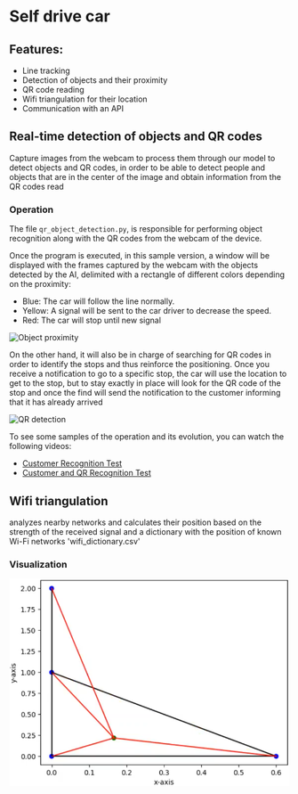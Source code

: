 # Self drive car

## Features:

- Line tracking
- Detection of objects and their proximity
- QR code reading
- Wifi triangulation for their location 
- Communication with an API


## Real-time detection of objects and QR codes

Capture images from the webcam to process them through our model to detect objects and QR codes, in order to be able to detect people and objects that are in the center of the image and obtain information from the QR codes read

### Operation
The file `qr_object_detection.py`, is responsible for performing object recognition along with the QR codes from the webcam of the device.

Once the program is executed, in this sample version, a window will be displayed with the frames captured by the webcam with the objects detected by the AI, delimited with a rectangle of different colors depending on the proximity:
- Blue: The car will follow the line normally.
- Yellow: A signal will be sent to the car driver to decrease the speed.
- Red: The car will stop until new signal

![Object proximity](/Test_Driver/carvision/examples/Sensor_de_proximitat.gif)

On the other hand, it will also be in charge of searching for QR codes in order to identify the stops and thus reinforce the positioning.
Once you receive a notification to go to a specific stop, the car will use the location to get to the stop, but to stay exactly in place will look for the QR code of the stop and once the find will send the notification to the customer informing that it has already arrived

![QR detection](/Test_Driver/carvision/examples/sensor_aturades.gif)


To see some samples of the operation and its evolution, you can watch the following videos: 
 - [Customer Recognition Test](/Test_Driver/carvision/examples/Deteccion-de-clientes.mp4)
 - [Customer and QR Recognition Test](/Test_Driver/carvision/examples/Deteccion-de-clientes-y-QR2.avi)

## Wifi triangulation

analyzes nearby networks and calculates their position based on the strength of the received signal and a dictionary with the position of known Wi-Fi networks 'wifi_dictionary.csv'


### Visualization

![Triangulation Test](/Test_Driver/wifitriangulation/triangulation.png)




